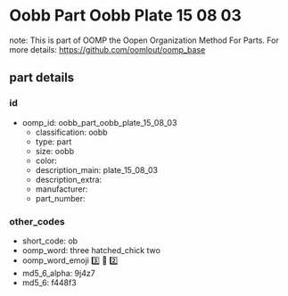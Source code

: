 # Oobb Part Oobb Plate 15 08 03  

note: This is part of OOMP the Oopen Organization Method For Parts. For more details: https://github.com/oomlout/oomp_base

##  part details





### id
* oomp_id: oobb_part_oobb_plate_15_08_03
  * classification: oobb
  * type: part
  * size: oobb
  * color: 
  * description_main: plate_15_08_03
  * description_extra: 
  * manufacturer: 
  * part_number: 

### other_codes
* short_code: ob
* oomp_word: three hatched_chick two
* oomp_word_emoji :three: :hatched_chick: :two:
* md5_6_alpha: 9j4z7
* md5_6: f448f3